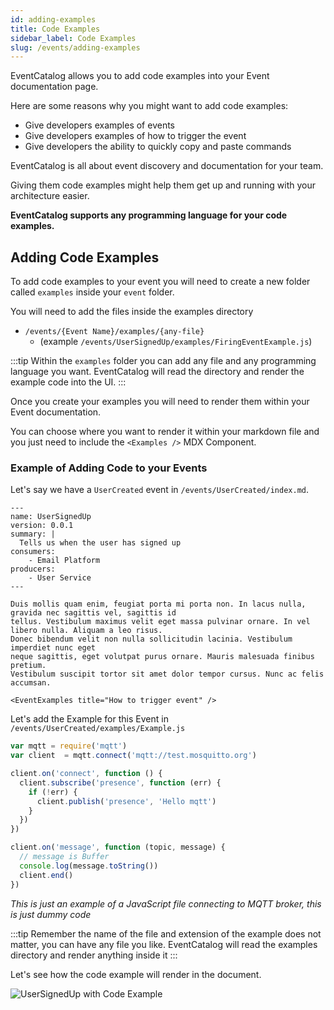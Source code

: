 ```yaml
---
id: adding-examples
title: Code Examples
sidebar_label: Code Examples
slug: /events/adding-examples
---
```


EventCatalog allows you to add code examples into your Event documentation page.

Here are some reasons why you might want to add code examples:

- Give developers examples of events
- Give developers examples of how to trigger the event
- Give developers the ability to quickly copy and paste commands

EventCatalog is all about event discovery and documentation for your team. 

Giving them code examples might help them get up and running with your architecture easier.

**EventCatalog supports any programming language for your code examples.**

## Adding Code Examples

To add code examples to your event you will need to create a new folder called `examples` inside your `event` folder.

You will need to add the files inside the examples directory

- `/events/{Event Name}/examples/{any-file}` 
  - (example `/events/UserSignedUp/examples/FiringEventExample.js`) 

:::tip
Within the `examples` folder you can add any file and any programming language you want. EventCatalog will read the directory and render the example code into the UI.
:::

Once you create your examples you will need to render them within your Event documentation.

You can choose where you want to render it within your markdown file and you just need to include the `<Examples />` MDX Component.

### Example of Adding Code to your Events

Let's say we have a `UserCreated` event in `/events/UserCreated/index.md`.

```mdx title="/events/UserSignedUp/index.md"
---
name: UserSignedUp
version: 0.0.1
summary: |
  Tells us when the user has signed up
consumers:
    - Email Platform
producers:
    - User Service
---

Duis mollis quam enim, feugiat porta mi porta non. In lacus nulla, gravida nec sagittis vel, sagittis id
tellus. Vestibulum maximus velit eget massa pulvinar ornare. In vel libero nulla. Aliquam a leo risus.
Donec bibendum velit non nulla sollicitudin lacinia. Vestibulum imperdiet nunc eget
neque sagittis, eget volutpat purus ornare. Mauris malesuada finibus pretium.
Vestibulum suscipit tortor sit amet dolor tempor cursus. Nunc ac felis accumsan.

<EventExamples title="How to trigger event" />

```

Let's add the Example for this Event in `/events/UserCreated/examples/Example.js`

```js
var mqtt = require('mqtt')
var client  = mqtt.connect('mqtt://test.mosquitto.org')

client.on('connect', function () {
  client.subscribe('presence', function (err) {
    if (!err) {
      client.publish('presence', 'Hello mqtt')
    }
  })
})

client.on('message', function (topic, message) {
  // message is Buffer
  console.log(message.toString())
  client.end()
})
```

_This is just an example of a JavaScript file connecting to MQTT broker, this is just dummy code_

:::tip
Remember the name of the file and extension of the example does not matter, you can have any file you like. EventCatalog will read the examples directory and render anything inside it
:::

Let's see how the code example will render in the document.



![UserSignedUp with Code Example](/img/guides/events/UserSignedUpExampleWithExamples.png)



